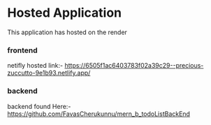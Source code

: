 # Hosted Application
  This application has hosted on the render
### frontend
  netifly hosted link:- https://6505f1ac6403783f02a39c29--precious-zuccutto-9e1b93.netlify.app/
### backend
backend found Here:- https://github.com/FavasCherukunnu/mern_b_todoListBackEnd
